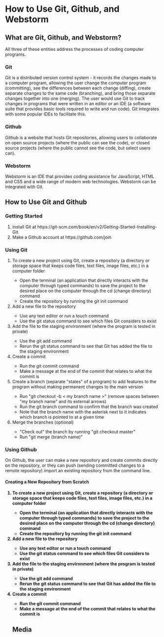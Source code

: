 <!DOCTYPE html>
<html>
<body>
  <h1>How to Use Git, Github, and Webstorm</h1>
  <h2>What are Git, Github, and Webstorm?</h2>
  <p>All three of these entities address the processes of coding computer programs.<p>
  <h3>Git</h3>
  <p>Git is a distributed version control system - it records the changes made to a computer program, allowing the user change the computer program (committing), see the differences between each change (diffing), create separate changes to the same code (branching), and bring those separate changes together into one (merging). The user would use Git to track changes in programs that were written in an editor or an IDE (a software suite that provides basic tools required to write and run code). Git integrates with some popular IDEs to facilitate this.<p>
  <h3>Github</h3>
  <p>Github is a website that hosts Git repositories, allowing users to collaborate on open source projects (where the public can see the code), or closed source projects (where the public cannot see the code, but select users can).<p>
  <h3>Webstorm</h3>
  <p>Webstorm is an IDE that provides coding assistance for JavaScript, HTML and CSS and a wide range of modern web technologies. Webstorm can be integrated with Git.<p>
  <h2>How to Use Git and Github</h2>
  <h3>Getting Started</h3>
  <ol>
  <li>Install Git at https://git-scm.com/book/en/v2/Getting-Started-Installing-Git</li>
  <li>Make a Github account at https://github.com/join</li>
  </ol>
  <h3>Using Git</h3>
  <ol>
  <li>To create a new project using Git, create a repository (a directory or storage space that keeps code files, text files, image files, etc.) in a computer folder</li>
  <ul>
  <li>Open the terminal (an application that directly interacts with the computer through typed commands) to save the project to the desired place on the computer through the cd (change directory) command</li>
  <li>Create the repository by running the git init command</li>
  </ul>
  <li>Add a new file to the repository</li>
  <ul>
  <li>Use any text editor or run a touch command</li>
  <li>Use the git status command to see which files Git considers to exist </li>
  </ul>
  <li>Add the file to the staging environment (where the program is tested in private)</li>
  <ul>
  <li>Use the git add command</li>
  <li>Rerun the git status command to see that Git has added the file to the staging environment</li>
  </ul>
  <li>Create a commit</li>
  <ul>
  <li>Run the git commit command</li>
  <li>Make a message at the end of the commit that relates to what the commit is</li>
  </ul>
  <li>Create a branch (separate "states" of a program) to add features to the program without making permanent changes to the main version</li>
  <ul>
  <li>Run "git checkout -b < my branch name >" (remove spaces between "my branch name" and its external arrows)</li>
  <li>Run the git branch command to confirm that the branch was created</li>
  <li>Note that the branch name with the asterisk next to it indicates which branch is pointed to at a given time</li> 
  </ul>
  <li>Merge the branches (optional)</li>
  <ul>
  <li>"Check out" the branch by running "git checkout master"</li>
  <li>Run "git merge (branch name)"</li>
  </ul>
  </ol>
  <h3>Using Github</h3>
  <p>On Github, the user can make a new repository and create commits directly on the repository, or they can push (sending committed changes to a remote repository) import an existing repository from the command line.<p>
  <h4>Creating a New Repository from Scratch<h4>
  <ol>
  <li>To create a new project using Git, create a repository (a directory or storage space that keeps code files, text files, image files, etc.) in a computer folder</li>
  <ul>
  <li>Open the terminal (an application that directly interacts with the computer through typed commands) to save the project to the desired place on the computer through the cd (change directory) command</li>
  <li>Create the repository by running the git init command</li>
  </ul>
  <li>Add a new file to the repository</li>
  <ul>
  <li>Use any text editor or run a touch command</li>
  <li>Use the git status command to see which files Git considers to exist </li>
  </ul>
  <li>Add the file to the staging environment (where the program is tested in private)</li>
  <ul>
  <li>Use the git add command</li>
  <li>Rerun the git status command to see that Git has added the file to the staging environment</li>
  </ul>
  <li>Create a commit</li>
  <ul>
  <li>Run the git commit command</li>
  <li>Make a message at the end of the commit that relates to what the commit is</li>
  </ul>
  <h2>Media</h2>
</body>
<html>
